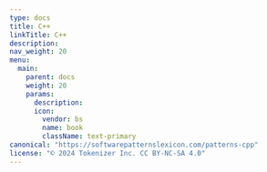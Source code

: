 ```yaml
---
type: docs
title: C++
linkTitle: C++
description: 
nav_weight: 20
menu:
  main:
    parent: docs
    weight: 20
    params:
      description: 
      icon:
        vendor: bs
        name: book
        className: text-primary
canonical: "https://softwarepatternslexicon.com/patterns-cpp"
license: "© 2024 Tokenizer Inc. CC BY-NC-SA 4.0"
---
```

